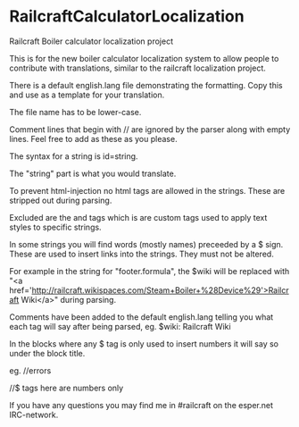 RailcraftCalculatorLocalization
===============================

Railcraft Boiler calculator localization project

This is for the new boiler calculator localization system to allow people to contribute with translations, similar to the railcraft localization project.

There is a default english.lang file demonstrating the formatting. Copy this and use as a template for your translation.

The file name has to be lower-case.

Comment lines that begin with // are ignored by the parser along with empty lines. Feel free to add as these as you please.

The syntax for a string is id=string.

The "string" part is what you would translate.

To prevent html-injection no html tags are allowed in the strings. These are stripped out during parsing.

Excluded are the <o> and <c> tags which is are custom tags used to apply text styles to specific strings.

In some strings you will find words (mostly names) preceeded by a $ sign. These are used to insert links into the strings. They must not be altered.

For example in the string for "footer.formula", the $wiki will be replaced with "\<a href='http://railcraft.wikispaces.com/Steam+Boiler+%28Device%29'>Railcraft Wiki\</a>" during parsing.

Comments have been added to the default english.lang telling you what each tag will say after being parsed, eg. $wiki: Railcraft Wiki

In the blocks where any $ tag is only used to insert numbers it will say so under the block title.

eg.
//errors

//$ tags here are numbers only

If you have any questions you may find me in #railcraft on the esper.net IRC-network.
